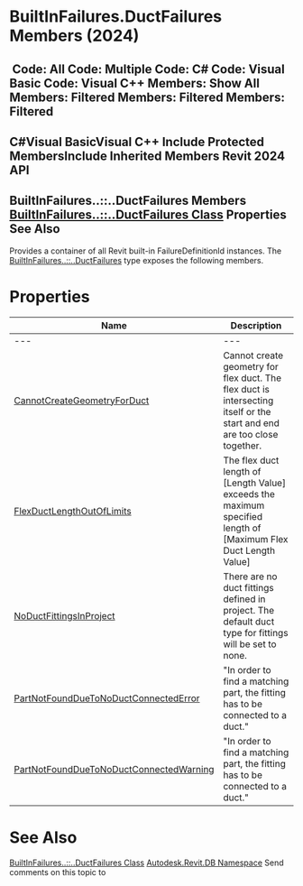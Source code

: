 # BuiltInFailures.DuctFailures Members (2024)

﻿
 Code: All Code: Multiple Code: C# Code: Visual Basic Code: Visual C++  Members: Show All Members: Filtered Members: Filtered Members: Filtered   
---  
C#Visual BasicVisual C++
Include Protected MembersInclude Inherited Members
Revit 2024 API  
---  
BuiltInFailures..::..DuctFailures Members  
[BuiltInFailures..::..DuctFailures Class](f4060f18-8758-e97e-7a13-cb4f1c3ccee6.md "BuiltInFailures.DuctFailures Class") Properties See Also  
---  
Provides a container of all Revit built-in FailureDefinitionId instances.
The [BuiltInFailures..::..DuctFailures](f4060f18-8758-e97e-7a13-cb4f1c3ccee6.md "BuiltInFailures.DuctFailures Class") type exposes the following members.
# Properties
| Name | Description |
| --- | --- |
| --- | --- | --- |
| [CannotCreateGeometryForDuct](280af687-b26b-2931-5501-24ab9d0cad69.md "CannotCreateGeometryForDuct Property") | Cannot create geometry for flex duct. The flex duct is intersecting itself or the start and end are too close together. |
| [FlexDuctLengthOutOfLimits](48b268da-e106-cb52-75c9-0bae2051d7df.md "FlexDuctLengthOutOfLimits Property") | The flex duct length of [Length Value] exceeds the maximum specified length of [Maximum Flex Duct Length Value] |
| [NoDuctFittingsInProject](17775677-379c-2cb5-2b3f-86e56affea0d.md "NoDuctFittingsInProject Property") | There are no duct fittings defined in project. The default duct type for fittings will be set to none. |
| [PartNotFoundDueToNoDuctConnectedError](8949287f-d3c9-d430-06d7-07cf25c09d38.md "PartNotFoundDueToNoDuctConnectedError Property") | "In order to find a matching part, the fitting has to be connected to a duct." |
| [PartNotFoundDueToNoDuctConnectedWarning](ec18a02c-635d-3b3f-3f02-42906e2568d2.md "PartNotFoundDueToNoDuctConnectedWarning Property") | "In order to find a matching part, the fitting has to be connected to a duct." |

# See Also
[BuiltInFailures..::..DuctFailures Class](f4060f18-8758-e97e-7a13-cb4f1c3ccee6.md "BuiltInFailures.DuctFailures Class")
[Autodesk.Revit.DB Namespace](87546ba7-461b-c646-cbb1-2cb8f5bff8b2.md "Autodesk.Revit.DB Namespace")
Send comments on this topic to 